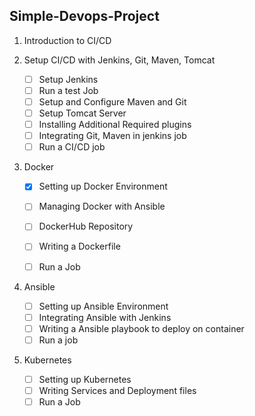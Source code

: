 Simple-Devops-Project
---

1. Introduction to CI/CD 
2. Setup CI/CD with Jenkins, Git, Maven, Tomcat             
    - [ ]  Setup Jenkins 
    - [ ]  Run a test Job
    - [ ]  Setup and Configure Maven and Git
    - [ ]  Setup Tomcat Server
    - [ ]  Installing Additional Required plugins
    - [ ]  Integrating Git, Maven in jenkins job
    - [ ]  Run  a CI/CD job
3. Docker
    
      - [x]  Setting up Docker Environment
      - [ ]  Managing Docker with Ansible
      - [ ]  DockerHub Repository
      - [ ]  Writing a Dockerfile
      - [ ]  Run a Job

 
4. Ansible
      - [ ]  Setting up Ansible Environment 
      - [ ]  Integrating Ansible with Jenkins
      - [ ]  Writing a Ansible playbook to deploy on container
      - [ ]  Run a job
5. Kubernetes
    
      - [ ]  Setting up Kubernetes
      - [ ]  Writing Services and Deployment files
      - [ ]  Run a Job

<!--stackedit_data:
eyJoaXN0b3J5IjpbMzYzMzg4NzUyLC0yMDYyMzU5OTU0XX0=
-->
